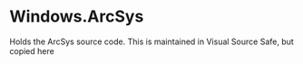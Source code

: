 # Windows.ArcSys
Holds the ArcSys source code.  This is maintained in Visual Source Safe, but copied here
